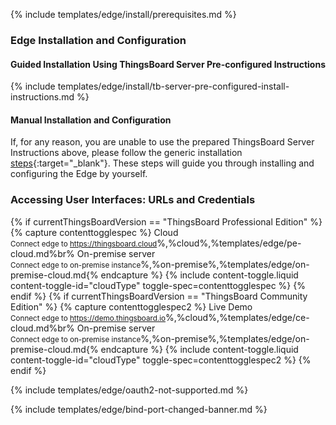 {% include templates/edge/install/prerequisites.md %}

### Edge Installation and Configuration

#### Guided Installation Using ThingsBoard Server Pre-configured Instructions

{% include templates/edge/install/tb-server-pre-configured-install-instructions.md %}

#### Manual Installation and Configuration

If, for any reason, you are unable to use the prepared ThingsBoard Server Instructions above, please follow the generic installation [steps](/docs/user-guide/install/{{docsPrefix}}installation-options/){:target="_blank"}.
These steps will guide you through installing and configuring the Edge by yourself.

### Accessing User Interfaces: URLs and Credentials

{% if currentThingsBoardVersion == "ThingsBoard Professional Edition" %}
{% capture contenttogglespec %}
Cloud<br><small>Connect edge to https://thingsboard.cloud</small>%,%cloud%,%templates/edge/pe-cloud.md%br%
On-premise server<br><small>Connect edge to on-premise instance</small>%,%on-premise%,%templates/edge/on-premise-cloud.md{% endcapture %}
{% include content-toggle.liquid content-toggle-id="cloudType" toggle-spec=contenttogglespec %}
{% endif %}
{% if currentThingsBoardVersion == "ThingsBoard Community Edition" %}
{% capture contenttogglespec2 %}
Live Demo<br><small>Connect edge to https://demo.thingsboard.io</small>%,%cloud%,%templates/edge/ce-cloud.md%br%
On-premise server<br><small>Connect edge to on-premise instance</small>%,%on-premise%,%templates/edge/on-premise-cloud.md{% endcapture %}
{% include content-toggle.liquid content-toggle-id="cloudType" toggle-spec=contenttogglespec2 %}
{% endif %}

{% include templates/edge/oauth2-not-supported.md %}

{% include templates/edge/bind-port-changed-banner.md %}
